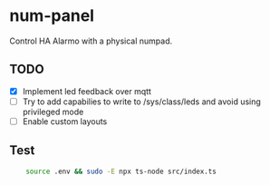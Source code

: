 # num-panel

Control HA Alarmo with a physical numpad.

## TODO

- [x] Implement led feedback over mqtt
- [ ] Try to add capabilies to write to /sys/class/leds and avoid using privileged mode
- [ ] Enable custom layouts

## Test

```bash
    source .env && sudo -E npx ts-node src/index.ts
```
